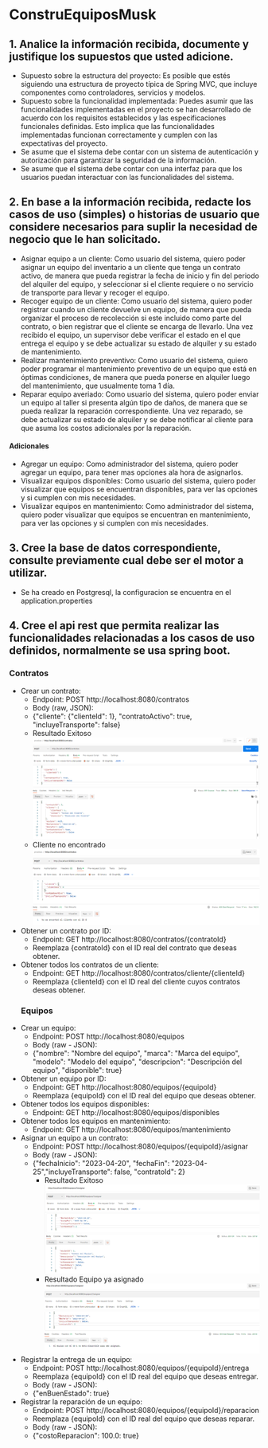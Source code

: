 # ConstruEquiposMusk
## 1. Analice la información recibida, documente y justifique los supuestos que usted adicione.
- Supuesto sobre la estructura del proyecto: Es posible que estés siguiendo una estructura de proyecto típica de Spring MVC, que incluye componentes como controladores, servicios y modelos.
- Supuesto sobre la funcionalidad implementada: Puedes asumir que las funcionalidades implementadas en el proyecto se han desarrollado de acuerdo con los requisitos establecidos y las especificaciones funcionales definidas. Esto implica que las funcionalidades implementadas funcionan correctamente y cumplen con las expectativas del proyecto.
- Se asume que el sistema debe contar con un sistema de autenticación y autorización para garantizar la seguridad de la información.
- Se asume que el sistema debe contar con una interfaz para que los usuarios puedan interactuar con las funcionalidades del sistema.
## 2. En base a la información recibida, redacte los casos de uso (simples) o historias de usuario que considere necesarios para suplir la necesidad de negocio que le han solicitado.
- Asignar equipo a un cliente: Como usuario del sistema, quiero poder asignar un equipo del inventario a un cliente que tenga un contrato activo, de manera que pueda registrar la fecha de inicio y fin del periodo del alquiler del equipo, y seleccionar si el cliente requiere o no servicio de transporte para llevar y recoger el equipo.
- Recoger equipo de un cliente: Como usuario del sistema, quiero poder registrar cuando un cliente devuelve un equipo, de manera que pueda organizar el proceso de recolección si este incluido como parte del contrato, o bien registrar que el cliente se encarga de llevarlo. Una vez recibido el equipo, un supervisor debe verificar el estado en el que entrega el equipo y se debe actualizar su estado de alquiler y su estado de mantenimiento.
- Realizar mantenimiento preventivo: Como usuario del sistema, quiero poder programar el mantenimiento preventivo de un equipo que está en óptimas condiciones, de manera que pueda ponerse en alquiler luego del mantenimiento, que usualmente toma 1 día.
- Reparar equipo averiado: Como usuario del sistema, quiero poder enviar un equipo al taller si presenta algún tipo de daños, de manera que se pueda realizar la reparación correspondiente. Una vez reparado, se debe actualizar su estado de alquiler y se debe notificar al cliente para que asuma los costos adicionales por la reparación.
#### Adicionales
- Agregar un equipo: Como administrador del sistema, quiero poder agregar un equipo, para tener mas opciones ala hora de asignarlos.
- Visualizar equipos disponibles: Como usuario del sistema, quiero poder visualizar que equipos se encuentran disponibles, para ver las opciones y si cumplen con mis necesidades.
- Visualizar equipos en mantenimiento: Como administrador del sistema, quiero poder visualizar que equipos se encuentran en mantenimiento, para ver las opciones y si cumplen con mis necesidades.
## 3. Cree la base de datos correspondiente, consulte previamente cual debe ser el motor a utilizar.
- Se ha creado en Postgresql, la configuracion se encuentra en el application.properties
## 4. Cree el api rest que permita realizar las funcionalidades relacionadas a los casos de uso definidos, normalmente se usa spring boot.
### Contratos
- Crear un contrato:
  - Endpoint: POST http://localhost:8080/contratos
  - Body (raw, JSON):
  - {"cliente": {"clienteId": 1}, "contratoActivo": true, "incluyeTransporte": false}
  - Resultado Exitoso
![Exitoso](https://github.com/javf1016/Images/blob/main/CrearContratoExito.PNG?raw=true)
  - Cliente no encontrado
![Error](https://github.com/javf1016/Images/blob/main/CrearContratoClienteNoExiste.PNG?raw=true)
- Obtener un contrato por ID:
  - Endpoint: GET http://localhost:8080/contratos/{contratoId}
  - Reemplaza {contratoId} con el ID real del contrato que deseas obtener.
- Obtener todos los contratos de un cliente:
  - Endpoint: GET http://localhost:8080/contratos/cliente/{clienteId}
  - Reemplaza {clienteId} con el ID real del cliente cuyos contratos deseas obtener.
  ### Equipos
- Crear un equipo:
  - Endpoint: POST http://localhost:8080/equipos
  - Body (raw - JSON):
  - {"nombre": "Nombre del equipo", "marca": "Marca del equipo", "modelo": "Modelo del equipo", "descripcion": "Descripción del equipo", "disponible": true}
- Obtener un equipo por ID:
  - Endpoint: GET http://localhost:8080/equipos/{equipoId}
  - Reemplaza {equipoId} con el ID real del equipo que deseas obtener.
- Obtener todos los equipos disponibles:
  - Endpoint: GET http://localhost:8080/equipos/disponibles
- Obtener todos los equipos en mantenimiento:
  - Endpoint: GET http://localhost:8080/equipos/mantenimiento
- Asignar un equipo a un contrato:
  - Endpoint: POST http://localhost:8080/equipos/{equipoId}/asignar
  - Body (raw - JSON):
  - {"fechaInicio": "2023-04-20", "fechaFin": "2023-04-25","incluyeTransporte": false, "contratoId": 2}
    - Resultado Exitoso
![Exitoso](https://github.com/javf1016/Images/blob/main/AsignarEquipoExitoso.PNG?raw=true)
    - Resultado Equipo ya asignado
![Exitoso](https://github.com/javf1016/Images/blob/main/AsignarEquipoAsignado.PNG?raw=true)
- Registrar la entrega de un equipo:
  - Endpoint: POST http://localhost:8080/equipos/{equipoId}/entrega
  - Reemplaza {equipoId} con el ID real del equipo que deseas entregar.
  - Body (raw - JSON):
  - {"enBuenEstado": true}
- Registrar la reparación de un equipo:
  - Endpoint: POST http://localhost:8080/equipos/{equipoId}/reparacion
  - Reemplaza {equipoId} con el ID real del equipo que deseas reparar.
  - Body (raw - JSON):
  - {"costoReparacion": 100.0: true}
